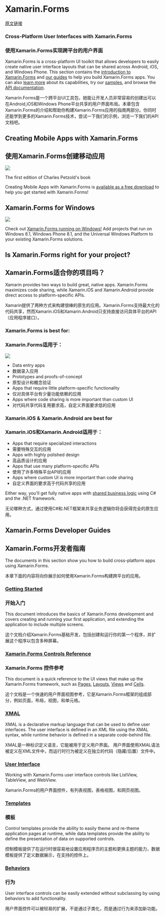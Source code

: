 # Xamarin.Forms #
[原文链接](https://developer.xamarin.com/guides/xamarin-forms/)
### Cross-Platform User Interfaces with Xamarin.Forms ###
### 使用Xamarin.Forms实现跨平台的用户界面 ###
Xamarin.Forms is a cross-platform UI toolkit that allows developers to easily create native user interface layouts that can be shared across Android, iOS, and Windows Phone. This section contains the [introduction to Xamarin.Forms](https://developer.xamarin.com/guides/xamarin-forms/getting-started/introduction-to-xamarin-forms/) and [our guides](https://developer.xamarin.com/guides/xamarin-forms/#guides) to help you build Xamarin.Forms apps. You can also [learn more](http://xamarin.com/forms) about its capabilities, try our [samples](https://developer.xamarin.com/samples/xamarin-forms/all/), and browse the [API documentation](https://developer.xamarin.com/api/namespace/Xamarin.Forms/).

Xamarin.Forms是一个跨平台UI工具包，她能让开发人员非常容易的创建出可以在Android,iOS和Windows Phone平台共享的用户界面布局。本章包含Xamarin.Forms的介绍和帮助你构建Xamarin.Forms应用的指南两部分。你同时还能学到更多的Xamarin.Forms技术，尝试一下我们的示例，浏览一下我们的API文档吧。

## Creating Mobile Apps with Xamarin.Forms ##
## 使用Xamarin.Forms创建移动应用 ##
![](https://developer.xamarin.com/guides/xamarin-forms/Images/Cover-Preview-thumb.png)

The first edition of Charles Petzold's book

Creating Mobile Apps with Xamarin.Forms is [available as a free download](https://developer.xamarin.com/guides/xamarin-forms/creating-mobile-apps-xamarin-forms/) to help you get started with Xamarin.Forms!

## Xamarin.Forms for Windows ##
![](https://developer.xamarin.com/guides/xamarin-forms/Images/allhanselman-sml.png)

Check out [Xamarin.Forms running on Windows!](https://developer.xamarin.com/guides/xamarin-forms/platform-features/windows/) Add projects that run on Windows 8.1, Windows Phone 8.1, and the Universal Windows Platform to your existing Xamarin.Forms solutions.

## Is Xamarin.Forms right for your project? ##
## Xamarin.Forms适合你的项目吗？ ##
Xamarin provides two ways to build great, native apps. Xamarin.Forms maximizes code sharing, while Xamarin.iOS and Xamarin.Android provide direct access to platform-specific APIs.

Xamarin提供了两种方式来构建很棒的原生的应用。Xamarin.Forms支持最大化的代码共享，然而Xamarin.iOS和Xamarin.Android只支持直接访问具体平台的API（应用程序接口）。

### Xamarin.Forms is best for: ###
### Xamarin.Forms适用于： ###
![](https://developer.xamarin.com/guides/xamarin-forms/Images/approach-xamarin-forms.svg)

* Data entry apps
* 数据录入应用
* Prototypes and proofs-of-concept
* 原型设计和概念验证
* Apps that require little platform-specific functionality
* 仅对具体平台有少量功能依赖的应用
* Apps where code sharing is more important than custom UI
* 对代码共享代码复用要求高，自定义界面要求低的应用

### Xamarin.iOS & Xamarin.Android are best for ###
### Xamarin.iOS和Xamarin.Android适用于： ###
* Apps that require specialized interactions
* 需要特殊交互的应用
* Apps with highly polished design
* 高品质设计的应用
* Apps that use many platform-specific APIs
* 使用了许多特殊平台API的应用
* Apps where custom UI is more important than code sharing
* 自定义界面的要求高于代码共享的应用

Either way, you'll get fully native apps with [shared business logic](https://developer.xamarin.com/guides/cross-platform/application_fundamentals/building_cross_platform_applications/) using C# and the .NET framework.

无论哪种方式，通过使用C#和.NET框架来共享业务逻辑你将会获得完全的原生应用。

## Xamarin.Forms Developer Guides ##
## Xamarin.Forms开发者指南 ##
The documents in this section show you how to build cross-platform apps using Xamarin.Forms.

本章下面的内容将向你展示如何使用Xamarin.Forms构建跨平台的应用。

### [Getting Started](https://developer.xamarin.com/guides/xamarin-forms/getting-started) ###
### 开始入门 ###
This document introduces the basics of Xamarin.Forms development and covers creating and running your first application, and extending the application to include multiple screens.

这个文档介绍Xamarin.Forms基础开发，包括创建和运行你的第一个程序，并扩展这个程序以包含多种屏幕。

### [Xamarin.Forms Controls Reference](https://developer.xamarin.com/guides/xamarin-forms/controls/) ###
### Xamarin.Forms 控件参考 ###
This document is a quick reference to the UI views that make up the Xamarin.Forms framework, such as [Pages](https://developer.xamarin.com/guides/xamarin-forms/controls/Pages/), [Layouts](https://developer.xamarin.com/guides/xamarin-forms/controls/layouts/), [Views](https://developer.xamarin.com/guides/xamarin-forms/controls/views/) and [Cells](https://developer.xamarin.com/guides/xamarin-forms/controls/cells/).

这个文档是一个快速的用户界面视图参考，它是Xamarin.Forms框架的组成部分，例如页面，布局，视图，和单元格。

### [XMAL](https://developer.xamarin.com/guides/xamarin-forms/xaml/) ###
XMAL is a declarative markup language that can be used to define user interfaces. The user interface is defined in an XML file using the XMAL syntax, while runtime behavior is defined in a separate code-behind file.

XMAL是一种标识定义语言，它能被用于定义用户界面。 用户界面使用XMAL语法被定义在XML文件中，而运行时行为被定义在独立的代码（隐藏/后置）文件中。

### [User Interface](https://developer.xamarin.com/guides/xamarin-forms/user-interface/) ###
Working with Xamarin.Forms user interface controls like ListView, TableView, and WebView.

Xamarin.Forms的用户界面控件，有列表视图，表格视图，和网页视图。

### [Templates](https://developer.xamarin.com/guides/xamarin-forms/templates/) ###
### 模板 ###
Control templates provide the ability to easily theme and re-theme application pages at runtime, while data templates provide the ability to define the presentation of data on supported controls.

控制模板提供了在运行时很容易地设置应用程序页的主题和更换主题的能力，数据模板提供了定义数据展示，在支持的控件上。

### [Behaviors](https://developer.xamarin.com/guides/xamarin-forms/behaviors) ###
### 行为 ###
User interface controls can be easily extended without subclassing by using behaviors to add functionality.

用户界面控件可以被轻易的扩展，不是通过子类化，而是通过行为来添加新功能。












